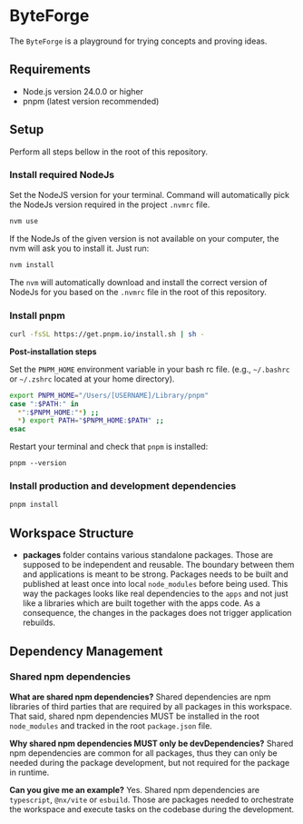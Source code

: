# ByteForge

The `ByteForge` is a playground for trying concepts and proving ideas.

## Requirements

- Node.js version 24.0.0 or higher
- pnpm (latest version recommended)

## Setup

Perform all steps bellow in the root of this repository.

### Install required NodeJs

Set the NodeJS version for your terminal. Command will automatically pick the NodeJs version required in the project `.nvmrc` file.

```sh
nvm use
```

If the NodeJs of the given version is not available on your computer, the nvm will ask you to install it. Just run:

```sh
nvm install
```

The `nvm` will automatically download and install the correct version of NodeJs for you based on the `.nvmrc` file in the root of this repository.

### Install pnpm

```sh
curl -fsSL https://get.pnpm.io/install.sh | sh -
```

**Post-installation steps**

Set the `PNPM_HOME` environment variable in your bash rc file. 
(e.g., `~/.bashrc` or `~/.zshrc` located at your home directory).

```sh
export PNPM_HOME="/Users/[USERNAME]/Library/pnpm"
case ":$PATH:" in
  *":$PNPM_HOME:"*) ;;
  *) export PATH="$PNPM_HOME:$PATH" ;;
esac
```

Restart your terminal and check that `pnpm` is installed:

```
pnpm --version
```

### Install production and development dependencies

```sh
pnpm install
```

## Workspace Structure

- **packages** folder contains various standalone packages. Those are supposed to
    be independent and reusable. The boundary between them and applications is
    meant to be strong. Packages needs to be built and published at least once 
    into local `node_modules` before being used. This way the packages looks like
    real dependencies to the `apps` and not just like a libraries which are built
    together with the apps code. As a consequence, the changes in the packages
    does not trigger application rebuilds.

## Dependency Management

### Shared npm dependencies

**What are shared npm dependencies?**
Shared dependencies are npm libraries of third parties that are required by all
packages in this workspace. That said, shared npm dependencies MUST be installed
in the root `node_modules` and tracked in the root `package.json` file. 

**Why shared npm dependencies MUST only be devDependencies?**
Shared npm dependencies are common for all packages, thus they can only be needed
during the package development, but not required for the package in runtime.

**Can you give me an example?**
Yes. Shared npm dependencies are `typescript`, `@nx/vite` or `esbuild`. Those
are packages needed to orchestrate the workspace and execute tasks on the 
codebase during the development.